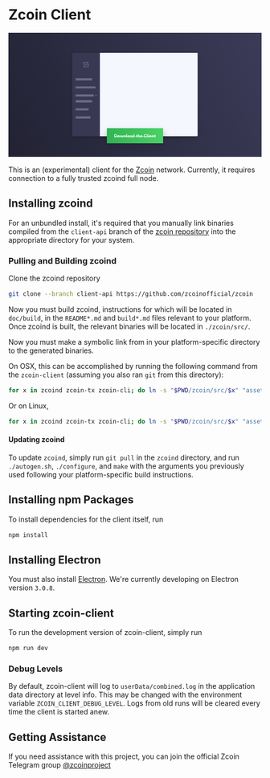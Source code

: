 # Zcoin Client

![](.github/github-zcoin-client-header.png)

This is an (experimental) client for the [Zcoin](https://zcoin.io/) network. Currently, it requires connection to a
fully trusted zcoind full node.

## Installing zcoind

For an unbundled install, it's required that you manually link binaries compiled from the `client-api` branch of the
[zcoin repository](https://github.com/zcoinofficial/zcoin) into the appropriate directory for your system.

### Pulling and Building zcoind

Clone the zcoind repository

```bash
git clone --branch client-api https://github.com/zcoinofficial/zcoin
```

Now you must build zcoind, instructions for which will be located in `doc/build`, in the `README*.md` and `build*.md`
files relevant to your platform. Once zcoind is built, the relevant binaries will be located in `./zcoin/src/`.

Now you must make a symbolic link from in your platform-specific directory to the generated binaries.

On OSX, this can be accomplished by running the following command from the `zcoin-client` (assuming you also ran `git`
from this directory):

```bash
for x in zcoind zcoin-tx zcoin-cli; do ln -s "$PWD/zcoin/src/$x" "assets/core/darwin/$x"; done
```

Or on Linux,

```bash
for x in zcoind zcoin-tx zcoin-cli; do ln -s "$PWD/zcoin/src/$x" "assets/core/linux/$x"; done
```

#### Updating zcoind

To update `zcoind`, simply run `git pull` in the `zcoind` directory, and run `./autogen.sh`, `./configure`, and `make`
with the arguments you previously used following your platform-specific build instructions.

## Installing npm Packages

To install dependencies for the client itself, run

```bash
npm install
```

## Installing Electron

You must also install [Electron](https://electronjs.org/). We're currently developing on Electron version `3.0.8`.

## Starting zcoin-client

To run the development version of zcoin-client, simply run

```bash
npm run dev
```

### Debug Levels

By default, zcoin-client will log to `userData/combined.log` in the application data directory at level info. This may
be changed with the environment variable `ZCOIN_CLIENT_DEBUG_LEVEL`. Logs from old runs will be cleared every time the
client is started anew.

## Getting Assistance

If you need assistance with this project, you can join the official Zcoin Telegram group
[@zcoinproject](https://t.me/zcoinproject)
